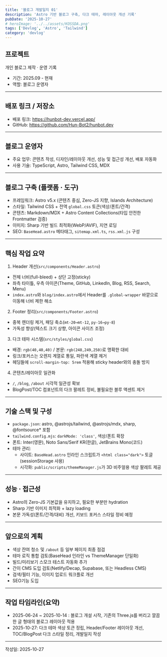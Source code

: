 ```yaml
---
title: '블로그 개발일지 01'
description: 'Astro 기반 블로그 구축, 다크 테마, 레이아웃 개선 기록'
pubDate: '2025-10-27'
# heroImage: '../../assets/KOSSDA.png'
tags: ['Devlog', 'Astro', 'Tailwind']
category: 'devlog'
---
```


## 프로젝트
개인 블로그 제작 · 운영 기록

- 기간: 2025.09 - 현재
- 역할: 블로그 운영자

---

## 배포 링크 / 저장소

- 배포 링크: https://hunbot-dev.vercel.app/
- GitHub: https://github.com/Hun-Bot2/hunbot.dev

---

## 블로그 운영자

- 주요 업무: 콘텐츠 작성, 디자인/레이아웃 개선, 성능 및 접근성 개선, 배포 자동화
- 사용 기술: TypeScript, Astro, Tailwind CSS, MDX

---

## 블로그 구축 (플랫폼 · 도구)

- 프레임워크: Astro v5.x (콘텐츠 중심, Zero-JS 지향, Islands Architecture)
- 스타일: Tailwind CSS + 전역 `global.css` 토큰(색상/폰트/간격)
- 콘텐츠: Markdown/MDX + Astro Content Collections(타입 안전한 Frontmatter 검증)
- 이미지: Sharp 기반 빌드 최적화(WebP/AVIF), 지연 로딩
- SEO: `BaseHead.astro` 메타태그, `sitemap.xml.ts`, `rss.xml.js` 구성

---

## 핵심 작업 요약

1. Header 개선(`src/components/Header.astro`)
  - 전체 너비(full-bleed) + 상단 고정(sticky)
  - 좌측 타이틀, 우측 아이콘(Theme, GitHub, LinkedIn, Blog, RSS, Search, Menu)
  - `index.astro`와 `blog/index.astro`에서 Header를 `.global-wrapper` 바깥으로 이동해 너비 제한 해소

2. Footer 정리(`src/components/Footer.astro`)
  - 중복 렌더링 제거, 패딩 축소(`mt-20→mt-12`, `py-16→py-8`)
  - 가독성 향상(텍스트 크기 상향, 아이콘 사이즈 조정)

3. 다크 테마 시스템(`src/styles/global.css`)
  - 배경: `rgb(40,40,40)` / 본문: `rgb(248,249,250)`로 명확한 대비
  - 링크/포커스는 오렌지 계열로 통일, 파란색 계열 제거
  - 헤딩들에 `scroll-margin-top: 5rem` 적용해 sticky header와의 충돌 방지

4. 콘텐츠/레이아웃 일관화
  - `/`, `/blog`, `/about` 시각적 일관성 확보
  - BlogPost/TOC 컴포넌트의 다크 팔레트 정비, 불필요한 블루 액센트 제거

---

## 기술 스택 및 구성

- `package.json`: astro, @astrojs/tailwind, @astrojs/mdx, sharp, @fontsource* 포함
- `tailwind.config.mjs`: `darkMode: 'class'`, 색상/폰트 확장
- 폰트: Inter(영문), Noto Sans/Serif KR(한글), JetBrains Mono(코드)
- 테마 관리:
  - 사이트: `BaseHead.astro` 인라인 스크립트가 `<html class="dark">` 토글 (sessionStorage 사용)
  - 시각화: `public/scripts/themeManager.js`가 3D 비주얼용 색상 팔레트 제공

---

## 성능 · 접근성

- Astro의 Zero-JS 기본값을 유지하고, 필요한 부분만 hydration
- Sharp 기반 이미지 최적화 + lazy loading
- 본문 가독성(폰트/간격/대비) 개선, 키보드 포커스 스타일 정비 예정

---

## 앞으로의 계획

- 색상 잔여 청소 및 `/about` 등 일부 페이지 최종 점검
- 테마 로직 통합 검토(BaseHead 인라인 vs ThemeManager 단일화)
- 빌드/미리보기 스모크 테스트 자동화 추가
- 간이 CMS 도입 검토(Netlify/Decap, Supabase, 또는 Headless CMS)
- 검색/필터 기능, 이미지 업로드 워크플로 개선
- SEO기능 도입

---

## 작업 타임라인(요약)
-  2025-06-24 ~ 2025-10-14 : 블로그 개설 시작, 기존의 Three.js를 버리고 깔끔한 글 형태의 블로그 레이아웃 적용
- 2025-10-27: 다크 테마 색상 토큰 정립, Header/Footer 레이아웃 개선, TOC/BlogPost 다크 스타일 정리, 개발일지 작성

---

작성일: 2025-10-27

